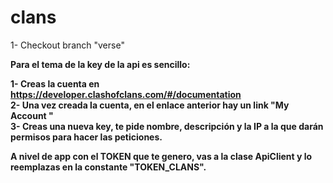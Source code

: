 # clans

1- Checkout branch "verse"

<strong>Para el tema de la key de la api es sencillo:<strong>

1- Creas la cuenta en https://developer.clashofclans.com/#/documentation <br>
2- Una vez creada la cuenta, en el enlace anterior hay un link "My Account " <br>
3-  Creas una nueva key, te pide nombre, descripción y la IP a la que darán permisos para hacer las peticiones.<br>

A nivel de app con el TOKEN que te genero, vas a la clase ApiClient y lo reemplazas en la constante "TOKEN_CLANS".

